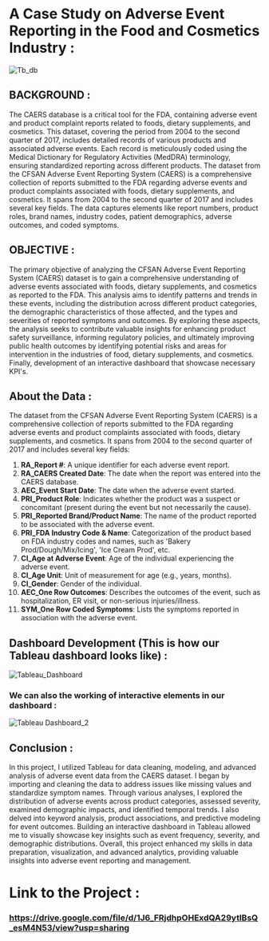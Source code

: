 # A Case Study on Adverse Event Reporting in the Food and Cosmetics Industry :

![Tb_db](https://github.com/AbhayAviSharma/Tableau_Data_Analysis/assets/131509148/f3b5850f-f3a0-47e5-b542-d296b595f9f9)

## BACKGROUND :
The CAERS database is a critical tool for the FDA, containing adverse event and product complaint reports related to foods, dietary supplements, and cosmetics. This dataset, covering the period from 2004 to the second quarter of 2017, includes detailed records of various products and associated adverse events. Each record is meticulously coded using the Medical Dictionary for Regulatory Activities (MedDRA) terminology, ensuring standardized reporting across different products. 
The dataset from the CFSAN Adverse Event Reporting System (CAERS) is a comprehensive collection of reports submitted to the FDA regarding adverse events and product complaints associated with foods, dietary supplements, and cosmetics. It spans from 2004 to the second quarter of 2017 and includes several key fields. The data captures elements like report numbers, product roles, brand names, industry codes, patient demographics, adverse outcomes, and coded symptoms.

## OBJECTIVE :
The primary objective of analyzing the CFSAN Adverse Event Reporting System (CAERS) dataset is to gain a comprehensive understanding of adverse events associated with foods, dietary supplements, and cosmetics as reported to the FDA. This analysis aims to identify patterns and trends in these events, including the distribution across different product categories, the demographic characteristics of those affected, and the types and severities of reported symptoms and outcomes. By exploring these aspects, the analysis seeks to contribute valuable insights for enhancing product safety surveillance, informing regulatory policies, and ultimately improving public health outcomes by identifying potential risks and areas for intervention in the industries of food, dietary supplements, and cosmetics. Finally, development of an interactive dashboard that showcase necessary KPI's.

## About the Data :
The dataset from the CFSAN Adverse Event Reporting System (CAERS) is a comprehensive collection of reports submitted to the FDA regarding adverse events and product complaints associated with foods, dietary supplements, and cosmetics. It spans from 2004 to the second quarter of 2017 and includes several key fields:
1. **RA_Report #**: A unique identifier for each adverse event report.
2. **RA_CAERS Created Date**: The date when the report was entered into the CAERS database.
3. **AEC_Event Start Date**: The date when the adverse event started.
4. **PRI_Product Role**: Indicates whether the product was a suspect or concomitant (present during the event but not necessarily the cause).
5. **PRI_Reported Brand/Product Name**: The name of the product reported to be associated with the adverse event.
6. **PRI_FDA Industry Code & Name**: Categorization of the product based on FDA industry codes and names, such as 'Bakery Prod/Dough/Mix/Icing', 'Ice Cream Prod', etc.
7. **CI_Age at Adverse Event**: Age of the individual experiencing the adverse event.
8. **CI_Age Unit**: Unit of measurement for age (e.g., years, months).
9. **CI_Gender**: Gender of the individual.
10. **AEC_One Row Outcomes**: Describes the outcomes of the event, such as hospitalization, ER visit, or non-serious injuries/illness.
11. **SYM_One Row Coded Symptoms**: Lists the symptoms reported in association with the adverse event.

## Dashboard Development (This is how our Tableau dashboard looks like) :

![Tableau_Dashboard](https://github.com/AbhayAviSharma/Tableau_Data_Analysis/assets/131509148/09209b4f-bd43-4e20-a145-eb51b886c9e0)

### We can also the working of interactive elements in our dashboard :

![Tableau Dashboard_2](https://github.com/AbhayAviSharma/Tableau_Data_Analysis/assets/131509148/ac30aa7d-d677-4ff1-9777-7927409009e1)

## Conclusion :
In this project, I utilized Tableau for data cleaning, modeling, and advanced analysis of adverse event data from the CAERS dataset. I began by importing and cleaning the data to address issues like missing values and standardize symptom names. Through various analyses, I explored the distribution of adverse events across product categories, assessed severity, examined demographic impacts, and identified temporal trends. I also delved into keyword analysis, product associations, and predictive modeling for event outcomes. Building an interactive dashboard in Tableau allowed me to visually showcase key insights such as event frequency, severity, and demographic distributions. Overall, this project enhanced my skills in data preparation, visualization, and advanced analytics, providing valuable insights into adverse event reporting and management.

# Link to the Project :
### https://drive.google.com/file/d/1J6_FRjdhpOHExdQA29ytlBsQ_esM4N53/view?usp=sharing
